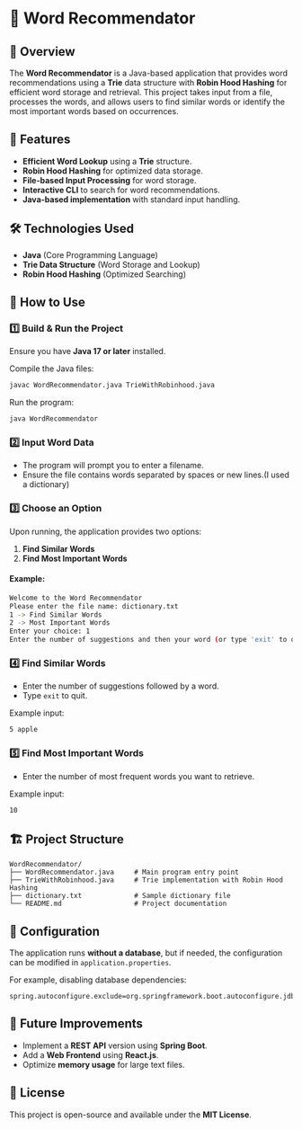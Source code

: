 # 📖 Word Recommendator

## 📌 Overview
The **Word Recommendator** is a Java-based application that provides word recommendations using a **Trie** data structure with **Robin Hood Hashing** for efficient word storage and retrieval. This project takes input from a file, processes the words, and allows users to find similar words or identify the most important words based on occurrences.

## 🚀 Features
- **Efficient Word Lookup** using a **Trie** structure.
- **Robin Hood Hashing** for optimized data storage.
- **File-based Input Processing** for word storage.
- **Interactive CLI** to search for word recommendations.
- **Java-based implementation** with standard input handling.

## 🛠️ Technologies Used
- **Java** (Core Programming Language)
- **Trie Data Structure** (Word Storage and Lookup)
- **Robin Hood Hashing** (Optimized Searching)

## 🎯 How to Use

### **1️⃣ Build & Run the Project**
Ensure you have **Java 17 or later** installed.

Compile the Java files:
```bash
javac WordRecommendator.java TrieWithRobinhood.java
```

Run the program:
```bash
java WordRecommendator
```

### **2️⃣ Input Word Data**
- The program will prompt you to enter a filename.
- Ensure the file contains words separated by spaces or new lines.(I used a dictionary)

### **3️⃣ Choose an Option**
Upon running, the application provides two options:
1. **Find Similar Words**
2. **Find Most Important Words**

#### Example:
```bash
Welcome to the Word Recommendator
Please enter the file name: dictionary.txt
1 -> Find Similar Words
2 -> Most Important Words
Enter your choice: 1
Enter the number of suggestions and then your word (or type 'exit' to quit): 5 hello
```

### **4️⃣ Find Similar Words**
- Enter the number of suggestions followed by a word.
- Type `exit` to quit.

Example input:
```bash
5 apple
```

### **5️⃣ Find Most Important Words**
- Enter the number of most frequent words you want to retrieve.

Example input:
```bash
10
```

## 🏗 Project Structure
```
WordRecommendator/
├── WordRecommendator.java     # Main program entry point
├── TrieWithRobinhood.java     # Trie implementation with Robin Hood Hashing
├── dictionary.txt             # Sample dictionary file
└── README.md                  # Project documentation
```

## 🔧 Configuration
The application runs **without a database**, but if needed, the configuration can be modified in `application.properties`.

For example, disabling database dependencies:
```properties
spring.autoconfigure.exclude=org.springframework.boot.autoconfigure.jdbc.DataSourceAutoConfiguration
```

## 📝 Future Improvements
- Implement a **REST API** version using **Spring Boot**.
- Add a **Web Frontend** using **React.js**.
- Optimize **memory usage** for large text files.

## 📄 License
This project is open-source and available under the **MIT License**.

